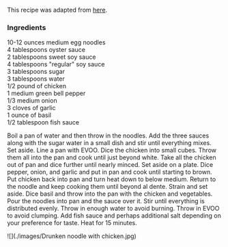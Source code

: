 This recipe was adapted from [here](http://www.templeofthai.com/recipes/stir_fry_chicken_recipes.php).

### Ingredients

10-12 ounces medium egg noodles  
4 tablespoons oyster sauce  
2 tablespoons sweet soy sauce  
4 tablespoons "regular" soy sauce  
3 tablespoons sugar  
3 tablespoons water  
1/2 pound of chicken  
1 medium green bell pepper  
1/3 medium onion  
3 cloves of garlic  
1 ounce of basil  
1/2 tablespoon fish sauce  

Boil a pan of water and then throw in the noodles.
Add the three sauces along with the sugar water in a small dish and stir until everything mixes.
Set aside.
Line a pan with EVOO.
Dice the chicken into small cubes.
Throw them all into the pan and cook until just beyond white.
Take all the chicken out of pan and dice further until nearly minced.
Set aside on a plate.
Dice pepper, onion, and garlic and put in pan and cook until starting to brown.
Put chicken back into pan and turn heat down to below medium.
Return to the noodle and keep cooking them until beyond al dente.
Strain and set aside.
Dice basil and throw into the pan with the chicken and vegetables.
Pour the noodles into pan and the sauce over it.
Stir until everything is distributed evenly.
Throw in enough water to avoid burning.
Throw in EVOO to avoid clumping.
Add fish sauce and perhaps additional salt depending on your preference for taste.
Heat for 15 minutes.

![](./images/Drunken noodle with chicken.jpg)
